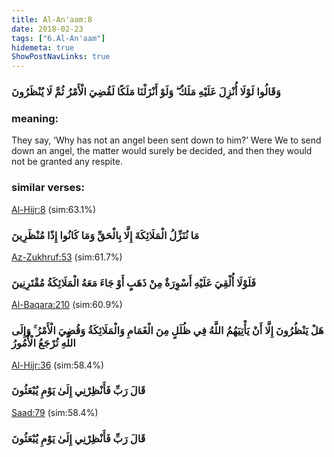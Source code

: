```yaml
---
title: Al-An'aam:8
date: 2018-02-23
tags: ["6.Al-An'aam"]
hidemeta: true 
ShowPostNavLinks: true 
---
```

### وَقَالُوا لَوْلَا أُنْزِلَ عَلَيْهِ مَلَكٌ ۖ وَلَوْ أَنْزَلْنَا مَلَكًا لَقُضِيَ الْأَمْرُ ثُمَّ لَا يُنْظَرُونَ
### meaning: 
They say, ‘Why has not an angel been sent down to him?’ Were We to send down an angel, the matter would surely be decided, and then they would not be granted any respite.
### similar verses: 

[Al-Hijr:8](/15/8) (sim:63.1%)

### مَا نُنَزِّلُ الْمَلَائِكَةَ إِلَّا بِالْحَقِّ وَمَا كَانُوا إِذًا مُنْظَرِينَ

[Az-Zukhruf:53](/43/53) (sim:61.7%)

### فَلَوْلَا أُلْقِيَ عَلَيْهِ أَسْوِرَةٌ مِنْ ذَهَبٍ أَوْ جَاءَ مَعَهُ الْمَلَائِكَةُ مُقْتَرِنِينَ

[Al-Baqara:210](/2/210) (sim:60.9%)

### هَلْ يَنْظُرُونَ إِلَّا أَنْ يَأْتِيَهُمُ اللَّهُ فِي ظُلَلٍ مِنَ الْغَمَامِ وَالْمَلَائِكَةُ وَقُضِيَ الْأَمْرُ ۚ وَإِلَى اللَّهِ تُرْجَعُ الْأُمُورُ

[Al-Hijr:36](/15/36) (sim:58.4%)

### قَالَ رَبِّ فَأَنْظِرْنِي إِلَىٰ يَوْمِ يُبْعَثُونَ

[Saad:79](/38/79) (sim:58.4%)

### قَالَ رَبِّ فَأَنْظِرْنِي إِلَىٰ يَوْمِ يُبْعَثُونَ

